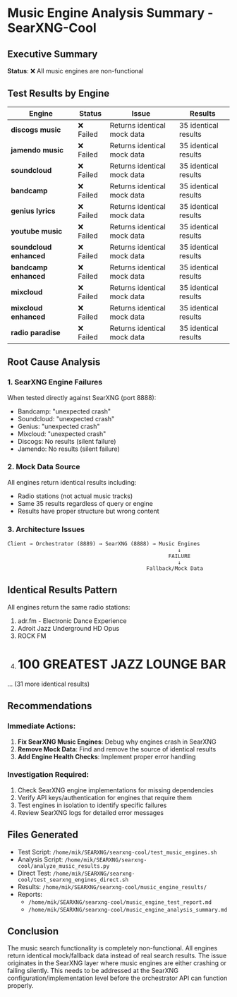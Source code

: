 # Music Engine Analysis Summary - SearXNG-Cool

## Executive Summary

**Status**: ❌ All music engines are non-functional

## Test Results by Engine

| Engine | Status | Issue | Results |
|--------|--------|-------|---------|
| **discogs music** | ❌ Failed | Returns identical mock data | 35 identical results |
| **jamendo music** | ❌ Failed | Returns identical mock data | 35 identical results |
| **soundcloud** | ❌ Failed | Returns identical mock data | 35 identical results |
| **bandcamp** | ❌ Failed | Returns identical mock data | 35 identical results |
| **genius lyrics** | ❌ Failed | Returns identical mock data | 35 identical results |
| **youtube music** | ❌ Failed | Returns identical mock data | 35 identical results |
| **soundcloud enhanced** | ❌ Failed | Returns identical mock data | 35 identical results |
| **bandcamp enhanced** | ❌ Failed | Returns identical mock data | 35 identical results |
| **mixcloud** | ❌ Failed | Returns identical mock data | 35 identical results |
| **mixcloud enhanced** | ❌ Failed | Returns identical mock data | 35 identical results |
| **radio paradise** | ❌ Failed | Returns identical mock data | 35 identical results |

## Root Cause Analysis

### 1. **SearXNG Engine Failures**
When tested directly against SearXNG (port 8888):
- Bandcamp: "unexpected crash"
- Soundcloud: "unexpected crash"  
- Genius: "unexpected crash"
- Mixcloud: "unexpected crash"
- Discogs: No results (silent failure)
- Jamendo: No results (silent failure)

### 2. **Mock Data Source**
All engines return identical results including:
- Radio stations (not actual music tracks)
- Same 35 results regardless of query or engine
- Results have proper structure but wrong content

### 3. **Architecture Issues**
```
Client → Orchestrator (8889) → SearXNG (8888) → Music Engines
                                                      ↓
                                                   FAILURE
                                                      ↓
                                            Fallback/Mock Data
```

## Identical Results Pattern

All engines return the same radio stations:
1. adr.fm - Electronic Dance Experience
2. Adroit Jazz Underground HD Opus
3. ROCK FM
4. # 100 GREATEST JAZZ LOUNGE BAR
... (31 more identical results)

## Recommendations

### Immediate Actions:
1. **Fix SearXNG Music Engines**: Debug why engines crash in SearXNG
2. **Remove Mock Data**: Find and remove the source of identical results
3. **Add Engine Health Checks**: Implement proper error handling

### Investigation Required:
1. Check SearXNG engine implementations for missing dependencies
2. Verify API keys/authentication for engines that require them
3. Test engines in isolation to identify specific failures
4. Review SearXNG logs for detailed error messages

## Files Generated

- Test Script: `/home/mik/SEARXNG/searxng-cool/test_music_engines.sh`
- Analysis Script: `/home/mik/SEARXNG/searxng-cool/analyze_music_results.py`
- Direct Test: `/home/mik/SEARXNG/searxng-cool/test_searxng_engines_direct.sh`
- Results: `/home/mik/SEARXNG/searxng-cool/music_engine_results/`
- Reports: 
  - `/home/mik/SEARXNG/searxng-cool/music_engine_test_report.md`
  - `/home/mik/SEARXNG/searxng-cool/music_engine_analysis_summary.md`

## Conclusion

The music search functionality is completely non-functional. All engines return identical mock/fallback data instead of real search results. The issue originates in the SearXNG layer where music engines are either crashing or failing silently. This needs to be addressed at the SearXNG configuration/implementation level before the orchestrator API can function properly.